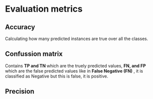 # Evaluation metrics
<h2>Accuracy</h2>Calculating how many predicted instances are true over all the classes.
<h2>Confussion matrix</h2> 
Contains <b>TP and TN </b> which are the truely predicted values, <b>FN, and FP </b> which are the false predicted values like in <b>False Negative (FN)</b> , it is classified as Negative but this is false, it is positive.
<h2>Precision</h2>
